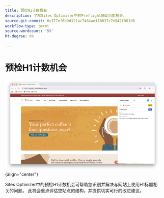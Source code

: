 ```yaml
---
title: 预检H1计数机会
description: 了解Sites Optimizer中的Preflight辅助功能机会。
source-git-commit: 6e177ef6b9d121ac7484ae118037c7e542f981d8
workflow-type: tm+mt
source-wordcount: '59'
ht-degree: 0%

---
```



# 预检H1计数机会

![预检H1计数机会](./assets/h1-count/hero.png){align="center"}

Sites Optimizer中的预检H1计数机会可帮助您识别并解决与网站上使用H1标题相关的问题。 此机会重点评估您站点的结构，并提供切实可行的改进建议。
